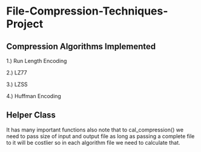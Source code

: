 # File-Compression-Techniques-Project

## Compression Algorithms Implemented

1.) Run Length Encoding

2.) LZ77

3.) LZSS

4.) Huffman Encoding


## Helper Class

It has many important functions also note that to cal_compression() we need to pass size of input and output file as long as passing a complete file to it will be costlier so in each algorithm file we need to calculate that.
